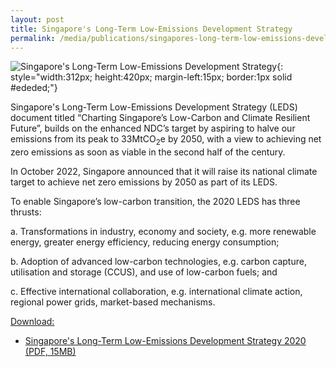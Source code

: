 ```yaml
---
layout: post
title: Singapore's Long-Term Low-Emissions Development Strategy
permalink: /media/publications/singapores-long-term-low-emissions-development-strategy/
---
```

![Singapore's Long-Term Low-Emissions Development Strategy](/images/charting.png "Singapore's Long-Term Low-Emissions Development Strategy"){: style="width:312px; height:420px; margin-left:15px; border:1px solid #ededed;"}

Singapore's Long-Term Low-Emissions Development Strategy (LEDS) document titled “Charting Singapore’s Low-Carbon and Climate Resilient Future”, builds on the enhanced NDC’s target by aspiring to halve our emissions from its peak to 33MtCO<sub>2</sub>e by 2050, with a view to achieving net zero emissions as soon as viable in the second half of the century. 

In October 2022, Singapore announced that it will raise its national climate target to achieve net zero emissions by 2050 as part of its LEDS.

To enable Singapore’s low-carbon transition, the 2020 LEDS has three thrusts: 

a.	Transformations in industry, economy and society, e.g. more renewable energy, greater energy efficiency, reducing energy consumption;

b.	Adoption of advanced low-carbon technologies, e.g. carbon capture, utilisation and storage (CCUS), and use of low-carbon fuels; and

c.	Effective international collaboration, e.g. international climate action, regional power grids, market-based mechanisms. 


<u>Download:</u>

* [<a href="/files/docs/default-source/publications/nccsleds.pdf" target="_blank">Singapore's Long-Term Low-Emissions Development Strategy 2020 (PDF, 15MB)</a>](/files/docs/default-source/publications/nccsleds.pdf)